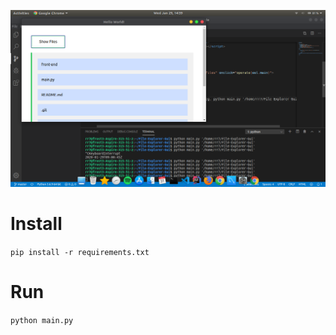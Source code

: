 
![alt text](https://raw.githubusercontent.com/rr250/File-Explorer-Gui/master/Result.png)

# Install

```pip install -r requirements.txt ```

# Run

```python main.py```

